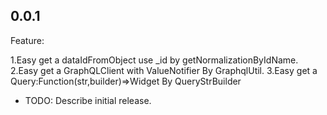 ## 0.0.1
Feature:

1.Easy get a dataIdFromObject use _id by getNormalizationByIdName.
2.Easy get a GraphQLClient with ValueNotifier By GraphqlUtil.
3.Easy get a Query:Function(str,builder)=>Widget By QueryStrBuilder

* TODO: Describe initial release.
